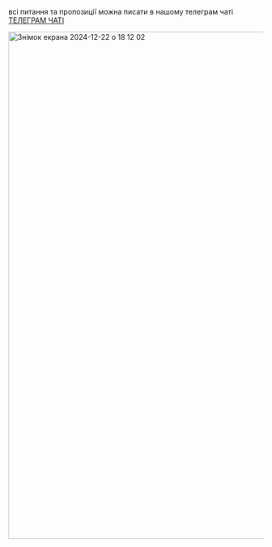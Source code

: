 всі питання та пропозиції можна писати в нашому телеграм чаті
[ТЕЛЕГРАМ ЧАТІ](https://t.me/jaam_discussions)

<img width="1000" alt="Знімок екрана 2024-12-22 о 18 12 02" src="https://github.com/user-attachments/assets/601d9258-9daa-484b-b48b-2af0d601fb23" />


